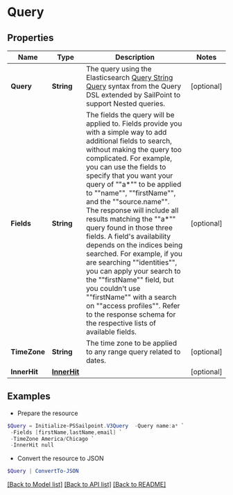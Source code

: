 # Query
## Properties

Name | Type | Description | Notes
------------ | ------------- | ------------- | -------------
**Query** | **String** | The query using the Elasticsearch [Query String Query](https://www.elastic.co/guide/en/elasticsearch/reference/5.2/query-dsl-query-string-query.html#query-string) syntax from the Query DSL extended by SailPoint to support Nested queries. | [optional] 
**Fields** | **String** | The fields the query will be applied to.  Fields provide you with a simple way to add additional fields to search, without making the query too complicated.  For example, you can use the fields to specify that you want your query of &quot;&quot;a*&quot;&quot; to be applied to &quot;&quot;name&quot;&quot;, &quot;&quot;firstName&quot;&quot;, and the &quot;&quot;source.name&quot;&quot;.  The response will include all results matching the &quot;&quot;a*&quot;&quot; query found in those three fields.  A field&#39;s availability depends on the indices being searched.  For example, if you are searching &quot;&quot;identities&quot;&quot;, you can apply your search to the &quot;&quot;firstName&quot;&quot; field, but you couldn&#39;t use &quot;&quot;firstName&quot;&quot; with a search on &quot;&quot;access profiles&quot;&quot;.  Refer to the response schema for the respective lists of available fields.  | [optional] 
**TimeZone** | **String** | The time zone to be applied to any range query related to dates. | [optional] 
**InnerHit** | [**InnerHit**](InnerHit.md) |  | [optional] 

## Examples

- Prepare the resource
```powershell
$Query = Initialize-PSSailpoint.V3Query  -Query name:a* `
 -Fields [firstName,lastName,email] `
 -TimeZone America/Chicago `
 -InnerHit null
```

- Convert the resource to JSON
```powershell
$Query | ConvertTo-JSON
```

[[Back to Model list]](../README.md#documentation-for-models) [[Back to API list]](../README.md#documentation-for-api-endpoints) [[Back to README]](../README.md)

